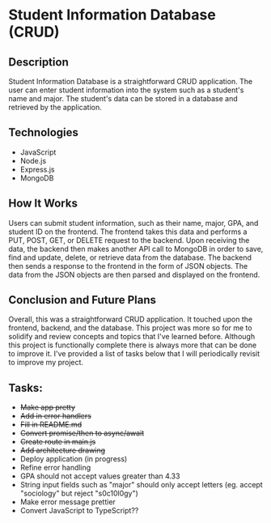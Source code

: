 # Student Information Database (CRUD)

## Description
Student Information Database is a straightforward CRUD application. The user can enter student information into the system such as a student's name and major. The student's data can be stored in a database and retrieved by the application.

## Technologies
- JavaScript
- Node.js
- Express.js
- MongoDB

## How It Works
Users can submit student information, such as their name, major, GPA, and student ID on the frontend. The frontend takes this data and performs a PUT, POST, GET, or DELETE request to the backend. Upon receiving the data, the backend then makes another API call to MongoDB in order to save, find and update, delete, or retrieve data from the database. The backend then sends a response to the frontend in the form of JSON objects. The data from the JSON objects are then parsed and displayed on the frontend.

## Conclusion and Future Plans
Overall, this was a straightforward CRUD application. It touched upon the frontend, backend, and the database. This project was more so for me to solidify and review concepts and topics that I've learned before. Although this project is functionally complete there is always more that can be done to improve it. I've provided a list of tasks below that I will periodically revisit to improve my project.

## Tasks:
- ~~Make app pretty~~
- ~~Add in error handlers~~
- ~~Fill in README.md~~
- ~~Convert promise/then to async/await~~
- ~~Create route in main.js~~
- ~~Add architecture drawing~~
- Deploy application (in progress)
- Refine error handling
- GPA should not accept values greater than 4.33
- String input fields such as "major" should only accept letters (eg. accept "sociology" but reject "s0c10l0gy")
- Make error message prettier
- Convert JavaScript to TypeScript??
